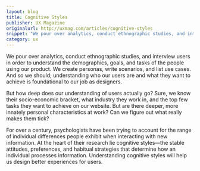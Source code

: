 ```yaml
---
layout: blog
title: Cognitive Styles
publisher: UX Magazine
originalurl: http://uxmag.com/articles/cognitive-styles
snippet: "We pour over analytics, conduct ethnographic studies, and interview users in order to understand the demographics, goals, and tasks of the people using our product. We create personas, write scenarios, and list use cases. And so we should; understanding who our users are and what they want to achieve is foundational to our job as designers."
category: ux
---
```


We pour over analytics, conduct ethnographic studies, and interview users in order to understand the demographics, goals, and tasks of the people using our product. We create personas, write scenarios, and list use cases. And so we should; understanding who our users are and what they want to achieve is foundational to our job as designers.

But how deep does our understanding of users actually go? Sure, we know their socio-economic bracket, what industry they work in, and the top few tasks they want to achieve on our website. But are there deeper, more innately personal characteristics at work? Can we figure out what really makes them tick?

For over a century, psychologists have been trying to account for the range of individual differences people exhibit when interacting with new information. At the heart of their research lie cognitive styles—the stable attitudes, preferences, and habitual strategies that determine how an individual processes information. Understanding cognitive styles will help us design better experiences for users.